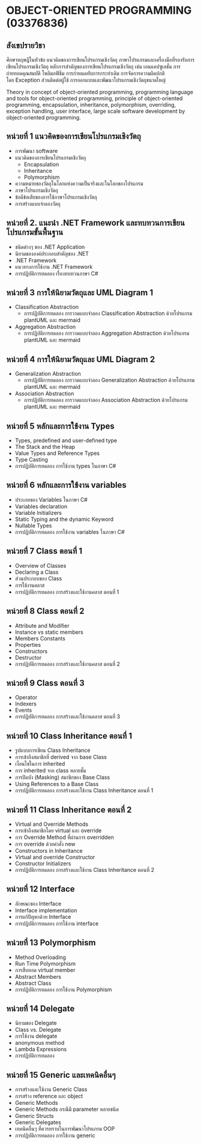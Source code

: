 # OBJECT-ORIENTED PROGRAMMING  (03376836)


## สังเขปรายวิชา

ศึกษาทฤษฎีในหัวข้อ แนวคิดของการเขียนโปรแกรมเชิงวัตถุ ภาษาโปรแกรมและเครื่องมือที่รองรับการเขียนโปรแกรมเชิงวัตถุ หลักการสำคัญของการเขียนโปรแกรมเชิงวัตถุ เช่น เอนแคปซูเลชั่น การถ่ายทอดคุณสมบัติ โพลิมอฟิซึม การกำหนดทับการกระทำเดิม การจัดการความผิดปกติโดย Exception ส่วนติดต่อผู้ใช้ การออกแบบและพัฒนาโปรแกรมเชิงวัตถุขนาดใหญ่

Theory in concept of object-oriented programming, programming language and tools for object-oriented programming, principle of object-oriented programming, encapsulation, inheritance, polymorphism, overriding, exception handling, user interface, large scale software development by object-oriented programming.


## หน่วยที่ 1 แนวคิดของการเขียนโปรแกรมเชิงวัตถุ


- การพัฒนา software
- แนวคิดของการเขียนโปรแกรมเชิงวัตถุ
  * Encapsulation
  * Inheritance
  * Polymorphism
- ความหมายของวัตถุในโลกแห่งความเป็นจริงและในโลกของโปรแกรม
- ภาษาโปรแกรมเชิงวัตถุ
- ข้อดีข้อเสียของการใช้ภาษาโปรแกรมเชิงวัตถุ
- การสร้างแบบจำลองวัตถุ

## หน่วยที่ 2. แนะนำ .NET Framework และทบทวนการเขียนโปรแกรมขั้นพื้นฐาน

- ชนิดต่างๆ ของ .NET Application
- นิยามขององค์ประกอบสำคัญของ .NET
- .NET Framework    
- แนวทางการใช้งาน .NET Framework
- การปฏิบัติการทดลอง  เรื่องทบทวนภาษา C#

## หน่วยที่ 3 การให้นิยามวัตถุและ UML Diagram 1

- Classification Abstraction
  * การปฏิบัติการทดลอง การวาดแบบจำลอง Classification Abstraction ด้วยโปรแกรม plantUML และ mermaid
- Aggregation Abstraction
   * การปฏิบัติการทดลอง การวาดแบบจำลอง Aggregation Abstraction ด้วยโปรแกรม plantUML และ mermaid

## หน่วยที่ 4 การให้นิยามวัตถุและ UML Diagram 2

- Generalization Abstraction
   * การปฏิบัติการทดลอง การวาดแบบจำลอง Generalization Abstraction ด้วยโปรแกรม plantUML และ mermaid
- Association Abstraction
   * การปฏิบัติการทดลอง การวาดแบบจำลอง Association Abstraction ด้วยโปรแกรม plantUML และ mermaid

## หน่วยที่ 5 หลักและการใช้งาน Types
- Types, predefined and user-defined type
- The Stack and the Heap
- Value Types and Reference Types
- Type Casting
- การปฏิบัติการทดลอง  การใช้งาน types ในภาษา C#

## หน่วยที่ 6 หลักและการใช้งาน  variables

- ประเภทของ Variables ในภาษา C#
- Variables declaration
- Variable Initializers
- Static Typing and the dynamic Keyword
- Nullable Types
- การปฏิบัติการทดลอง การใช้งาน variables ในภาษา C#

## หน่วยที่ 7 Class ตอนที่ 1
- Overview of Classes
- Declaring a Class
- ส่วนประกอบของ Class 
- การใช้งานคลาส
- การปฏิบัติการทดลอง การสร้างและใช้งานคลาส ตอนที่ 1

## หน่วยที่ 8 Class ตอนที่ 2
- Attribute and Modifier
- Instance vs static members
- Members Constants
- Properties
- Constructors
- Destructor
- การปฏิบัติการทดลอง การสร้างและใช้งานคลาส ตอนที่ 2

## หน่วยที่ 9 Class ตอนที่ 3
- Operator
- Indexers
- Events
- การปฏิบัติการทดลอง การสร้างและใช้งานคลาส ตอนที่ 3

## หน่วยที่ 10 Class Inheritance ตอนที่ 1
- รูปแบบการเขียน Class Inheritance
- การเข้าถึงสมาชิกที่ derived จาก base Class
- เงื่อนไขในการ inherited
- การ inherited จาก class หลายชั้น
- การปิดบัง (Masking)  สมาชิกของ Base Class
- Using References to a Base Class
- การปฏิบัติการทดลอง การสร้างและใช้งาน Class Inheritance ตอนที่ 1

## หน่วยที่ 11 Class Inheritance   ตอนที่ 2
- Virtual and Override Methods
- การเข้าถึงสมาชิกโดย virtual และ override
- การ Override Method ที่ผ่านการ overridden
- การ override ด้วยคำสั่ง new
- Constructors in Inheritance
- Virtual and override Constructor
- Constructor Initializers
- การปฏิบัติการทดลอง การสร้างและใช้งาน Class Inheritance   ตอนที่ 2

## หน่วยที่ 12 Interface
- ลักษณะของ Interface
- Interface implementation
- การแก้ปัญหาด้วย Interface
- การปฏิบัติการทดลอง การใช้งาน interface

## หน่วยที่ 13 Polymorphism
- Method Overloading      
- Run Time Polymorphism
- การสืบทอด virtual member
- Abstract Members
- Abstract Class
- การปฏิบัติการทดลอง การใช้งาน Polymorphism

## หน่วยที่ 14 Delegate
- นิยามของ Delegate
- Class vs. Delegate
- การใช้งาน delegate
- anonymous method
- Lambda Expressions
- การปฏิบัติการทดลอง 

## หน่วยที่ 15 Generic และเทคนิคอื่นๆ
- การสร้างและใช้งาน Generic Class
- การสร้าง reference และ object
- Generic Methods
- Generic Methods กรณีมี  parameter หลายชนิด
- Generic Structs
- Generic Delegates
- เทคนิคอื่นๆ ที่ควรทราบในการพัฒนาโปรแกรม OOP 
- การปฏิบัติการทดลอง การใช้งาน generic



